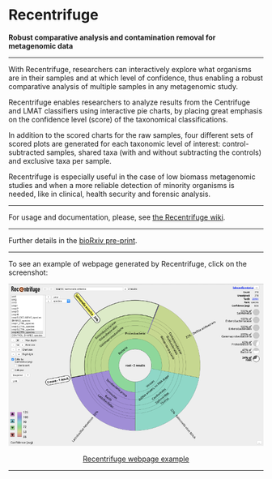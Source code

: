 # Recentrifuge
**Robust comparative analysis and contamination removal for metagenomic data**
____

With Recentrifuge, researchers can interactively explore what organisms are in their samples and at which level of confidence, thus enabling a robust comparative analysis of multiple samples in any metagenomic study.

Recentrifuge enables researchers to analyze results from the Centrifuge and LMAT classifiers using interactive pie charts, by placing great emphasis on the confidence level (score) of the taxonomical classifications.

In addition to the scored charts for the raw samples, four different sets of scored plots are generated for each taxonomic level of interest: control-subtracted samples, shared taxa (with and without subtracting the controls) and exclusive taxa per sample.

Recentrifuge is especially useful in the case of low biomass metagenomic studies and when a more reliable detection of minority organisms is needed, like in clinical, health security and forensic analysis.

____
For usage and documentation, please, see [the Recentrifuge wiki](https://github.com/khyox/recentrifuge/wiki).
____
Further details in the [bioRxiv pre-print](https://doi.org/10.1101/190934).
____
To see an example of webpage generated by Recentrifuge, click on the screenshot: 

<p align="center">
  <a href="https://rawgit.com/khyox/rcf-aux/master/TEST.rcf.html?dataset=44&node=0&collapse=false&color=true&depth=30&font=12&key=true" target="_blank">
    <img src="https://raw.githubusercontent.com/khyox/rcf-aux/master/RCF_0.17.1_screenshot_750.png" alt="Recentrifuge 0.17.1 test screenshot" width="750px"/></a></p>
<p align="center">
  <a href="https://rawgit.com/khyox/rcf-aux/master/TEST.rcf.html?dataset=44&node=0&collapse=false&color=true&depth=30&font=12&key=true" target="_blank">Recentrifuge webpage example</a><p align="center">

____
